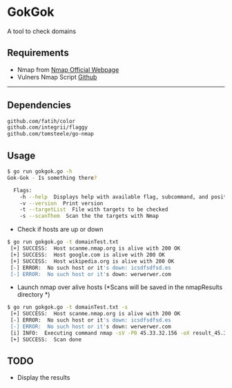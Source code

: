 # GokGok
A tool to check domains

## Requirements

+ Nmap from [Nmap Official Webpage](https://nmap.org/)
+ Vulners Nmap Script [Github](https://github.com/vulnersCom/nmap-vulners)

***

## Dependencies
```bash
github.com/fatih/color
github.com/integrii/flaggy
github.com/tomsteele/go-nmap
```
## Usage

```bash
$ go run gokgok.go -h
Gok-Gok - Is something there?

  Flags:
    -h --help  Displays help with available flag, subcommand, and positional value parameters.
    -v --version  Print version
    -t --targetList  File with targets to be checked
    -s --scanThem  Scan the the targets with Nmap
```
+ Check if hosts are up or down

```bash
$ go run gokgok.go -t domainTest.txt
 [+] SUCCESS:  Host scanme.nmap.org is alive with 200 OK
 [+] SUCCESS:  Host google.com is alive with 200 OK
 [+] SUCCESS:  Host wikipedia.org is alive with 200 OK
 [-] ERROR:  No such host or it's down: icsdfsdfsd.es
 [-] ERROR:  No such host or it's down: werwerwer.com
```

+ Launch nmap over alive hosts (*Scans will be saved in the nmapResults directory *)

```bash
$ go run gokgok.go -t domainTest.txt -s
 [+] SUCCESS:  Host scanme.nmap.org is alive with 200 OK
 [-] ERROR:  No such host or it's down: icsdfsdfsd.es
 [-] ERROR:  No such host or it's down: werwerwer.com
 [i] INFO:  Executing command nmap -sV -P0 45.33.32.156 -oX result_45.33.32.156.xml
 [+] SUCCESS:  Scan done
```

## TODO

+ Display the results
